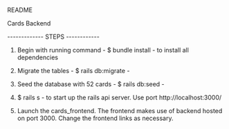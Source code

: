 README

Cards Backend


------------- STEPS ------------

1. Begin with running command - $ bundle install - to install all dependencies

2. Migrate the tables - $ rails db:migrate - 

3. Seed the database with 52 cards - $ rails db:seed -

4. $ rails s - to start up the rails api server. Use port http://localhost:3000/

5. Launch the cards_frontend. The frontend makes use of backend hosted on port 3000. Change the frontend links as necessary.
